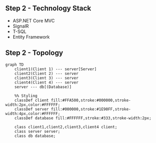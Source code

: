 ## Step 2 - Technology Stack

* ASP.NET Core MVC
* SignalR
* T-SQL
* Entity Framework

</details>

## Step 2 - Topology

```mermaid
graph TD
    client1(Client 1) --- server[Server]
    client2(Client 2) --- server
    client3(Client 3) --- server
    client4(Client 4) --- server
    server --- db[(Database)]

    %% Styling
    classDef client fill:#FFA500,stroke:#000000,stroke-width:2px,color:#FFFFFF;
    classDef server fill:#000000,stroke:#1E90FF,stroke-width:4px,color:#FFFFFF;
    classDef database fill:#FFFFFF,stroke:#333,stroke-width:2px;

    class client1,client2,client3,client4 client;
    class server server;
    class db database;

```
